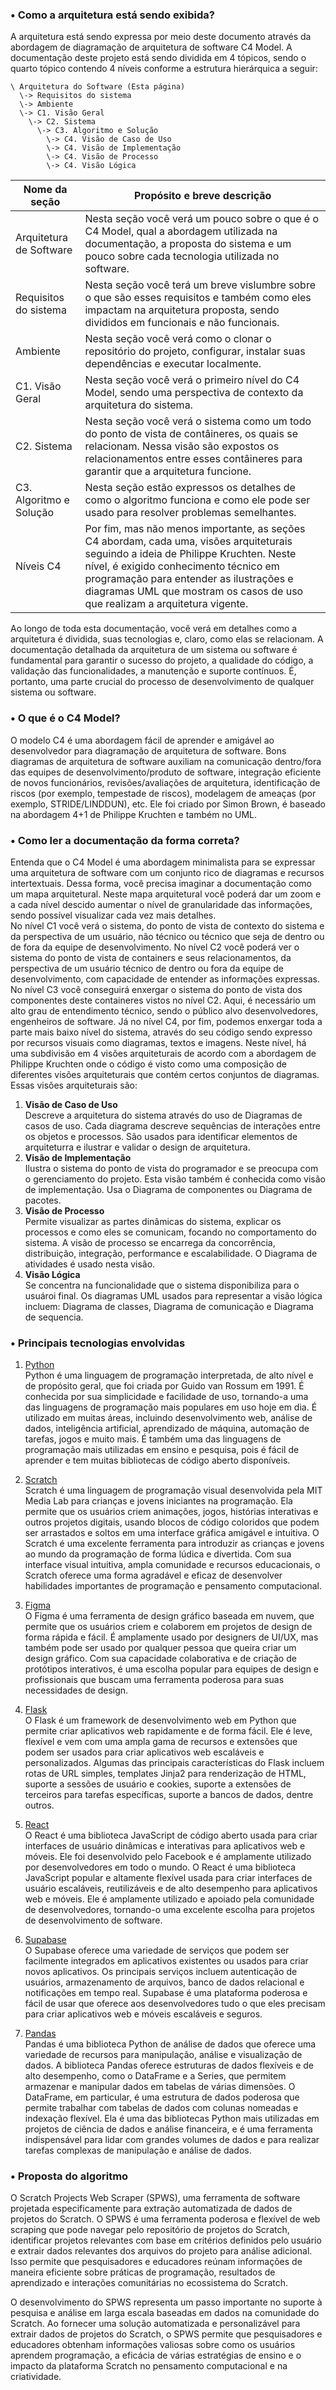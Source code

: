 ### • Como a arquitetura está sendo exibida?

A arquitetura está sendo expressa por meio deste documento através da abordagem de diagramação de arquitetura de software C4 Model. A documentação deste projeto está sendo dividida em 4 tópicos, sendo o quarto tópico contendo 4 níveis conforme a estrutura hierárquica a seguir:

```
\ Arquitetura do Software (Esta página)
  \-> Requisitos do sistema
  \-> Ambiente
  \-> C1. Visão Geral
    \-> C2. Sistema
      \-> C3. Algoritmo e Solução
        \-> C4. Visão de Caso de Uso
        \-> C4. Visão de Implementação
        \-> C4. Visão de Processo
        \-> C4. Visão Lógica
```

| Nome da seção | Propósito e breve descrição |
| --- | --- |
| Arquitetura de Software | Nesta seção você verá um pouco sobre o que é o C4 Model, qual a abordagem utilizada na documentação, a proposta do sistema e um pouco sobre cada tecnologia utilizada no software. |
| Requisitos do sistema | Nesta seção você terá um breve vislumbre sobre o que são esses requisitos e também como eles impactam na arquitetura proposta, sendo divididos em funcionais e não funcionais. |
| Ambiente | Nesta seção você verá como o clonar o repositório do projeto, configurar, instalar suas dependências e executar localmente. |
| C1. Visão Geral | Nesta seção você verá o primeiro nível do C4 Model, sendo uma perspectiva de contexto da arquitetura do sistema. |
| C2. Sistema | Nesta seção você verá o sistema como um todo do ponto de vista de contâineres, os quais se relacionam. Nessa visão são expostos os relacionamentos entre esses contâineres para garantir que a arquitetura funcione. |
| C3. Algoritmo e Solução | Nesta seção estão expressos os detalhes de como o algoritmo funciona e como ele pode ser usado para resolver problemas semelhantes. |
| Níveis C4 | Por fim, mas não menos importante, as seções C4 abordam, cada uma, visões arquiteturais seguindo a ideia de Philippe Kruchten. Neste nível, é exigido conhecimento técnico em programação para entender as ilustrações e diagramas UML que mostram os casos de uso que realizam a arquitetura vigente. |

Ao longo de toda esta documentação, você verá em detalhes como a arquitetura é dividida, suas tecnologias e, claro, como elas se relacionam. A documentação detalhada da arquitetura de um sistema ou software é fundamental para garantir o sucesso do projeto, a qualidade do código, a validação das funcionalidades, a manutenção e suporte contínuos. É, portanto, uma parte crucial do processo de desenvolvimento de qualquer sistema ou software.

### • O que é o C4 Model?

O modelo C4 é uma abordagem fácil de aprender e amigável ao desenvolvedor para diagramação de arquitetura de software. Bons diagramas de arquitetura de software auxiliam na comunicação dentro/fora das equipes de desenvolvimento/produto de software, integração eficiente de novos funcionários, revisões/avaliações de arquitetura, identificação de riscos (por exemplo, tempestade de riscos), modelagem de ameaças (por exemplo, STRIDE/LINDDUN), etc. Ele foi criado por Simon Brown, é baseado na abordagem 4+1 de Philippe Kruchten e também no UML.

### • Como ler a documentação da forma correta?

Entenda que o C4 Model é uma abordagem minimalista para se expressar uma arquitetura de software com um conjunto rico de diagramas e recursos intertextuais. Dessa forma, você precisa imaginar a documentação como um mapa arquitetural. Neste mapa arquitetural você poderá dar um zoom e a cada nível descido aumentar o nível de granularidade das informações, sendo possível visualizar cada vez mais detalhes.<br>
No nível C1 você verá o sistema, do ponto de vista de contexto do sistema e da perspectiva de um usuário, não técnico ou técnico que seja de dentro ou de fora da equipe de desenvolvimento. No nível C2 você poderá ver o sistema do ponto de vista de containers e seus relacionamentos, da perspectiva de um usuário técnico de dentro ou fora da equipe de desenvolvimento, com capacidade de entender as informações expressas. No nível C3 você conseguirá enxergar o sistema do ponto de vista dos componentes deste containeres vistos no nível C2. Aqui, é necessário um alto grau de entendimento técnico, sendo o público alvo desenvolvedores, engenheiros de software. Já no nível C4, por fim, podemos enxergar toda a parte mais baixo nível do sistema, através do seu código sendo expresso por recursos visuais como diagramas, textos e imagens. Neste nível, há uma subdivisão em 4 visões arquiteturais de acordo com a abordagem de Philippe Kruchten onde o código é visto como uma composição de diferentes visões arquiteturais que contém certos conjuntos de diagramas. Essas visões arquiteturais são:<br>

1. **Visão de Caso de Uso**<br>
Descreve a arquitetura do sistema através do uso de Diagramas de casos de uso. Cada diagrama descreve sequências de interações entre os objetos e processos. São usados para identificar elementos de arquiteturra e ilustrar e validar o design de arquitetura.
2. **Visão de Implementação**<br>
Ilustra o sistema do ponto de vista do programador e se preocupa com o gerenciamento do projeto. Esta visão também é conhecida como visão de implementação. Usa o Diagrama de componentes ou Diagrama de pacotes. 
3. **Visão de Processo**<br>
Permite visualizar as partes dinâmicas do sistema, explicar os processos e como eles se comunicam, focando no comportamento do sistema. A visão de processo se encarrega da concorrência, distribuição, integração, performance e escalabilidade. O Diagrama de atividades é usado nesta visão.
4. **Visão Lógica**<br>
Se concentra na funcionalidade que o sistema disponibiliza para o usuároi final. Os diagramas UML usados para representar a visão lógica incluem: Diagrama de classes, Diagrama de comunicação e Diagrama de sequencia. 

### • Principais tecnologias envolvidas

1. [Python](https://www.python.org/)<br>
Python é uma linguagem de programação interpretada, de alto nível e de propósito geral, que foi criada por Guido van Rossum em 1991. É conhecida por sua simplicidade e facilidade de uso, tornando-a uma das linguagens de programação mais populares em uso hoje em dia. É utilizado em muitas áreas, incluindo desenvolvimento web, análise de dados, inteligência artificial, aprendizado de máquina, automação de tarefas, jogos e muito mais. É também uma das linguagens de programação mais utilizadas em ensino e pesquisa, pois é fácil de aprender e tem muitas bibliotecas de código aberto disponíveis.

2. [Scratch](https://scratch.mit.edu/)<br>
Scratch é uma linguagem de programação visual desenvolvida pela MIT Media Lab para crianças e jovens iniciantes na programação. Ela permite que os usuários criem animações, jogos, histórias interativas e outros projetos digitais, usando blocos de código coloridos que podem ser arrastados e soltos em uma interface gráfica amigável e intuitiva. O Scratch é uma excelente ferramenta para introduzir as crianças e jovens ao mundo da programação de forma lúdica e divertida. Com sua interface visual intuitiva, ampla comunidade e recursos educacionais, o Scratch oferece uma forma agradável e eficaz de desenvolver habilidades importantes de programação e pensamento computacional.

3. [Figma](https://www.figma.com/)<br>
O Figma é uma ferramenta de design gráfico baseada em nuvem, que permite que os usuários criem e colaborem em projetos de design de forma rápida e fácil. É amplamente usado por designers de UI/UX, mas também pode ser usado por qualquer pessoa que queira criar um design gráfico. Com sua capacidade colaborativa e de criação de protótipos interativos, é uma escolha popular para equipes de design e profissionais que buscam uma ferramenta poderosa para suas necessidades de design.

4. [Flask](https://flask.palletsprojects.com/en/2.2.x/)<br>
O Flask é um framework de desenvolvimento web em Python que permite criar aplicativos web rapidamente e de forma fácil. Ele é leve, flexível e vem com uma ampla gama de recursos e extensões que podem ser usados para criar aplicativos web escaláveis e personalizados. Algumas das principais características do Flask incluem rotas de URL simples, templates Jinja2 para renderização de HTML, suporte a sessões de usuário e cookies, suporte a extensões de terceiros para tarefas específicas, suporte a bancos de dados, dentre outros.

5. [React](https://react.dev/)<br>
O React é uma biblioteca JavaScript de código aberto usada para criar interfaces de usuário dinâmicas e interativas para aplicativos web e móveis. Ele foi desenvolvido pelo Facebook e é amplamente utilizado por desenvolvedores em todo o mundo. O React é uma biblioteca JavaScript popular e altamente flexível usada para criar interfaces de usuário escaláveis, reutilizáveis e de alto desempenho para aplicativos web e móveis. Ele é amplamente utilizado e apoiado pela comunidade de desenvolvedores, tornando-o uma excelente escolha para projetos de desenvolvimento de software.

6. [Supabase](https://supabase.com/)<br>
O Supabase oferece uma variedade de serviços que podem ser facilmente integrados em aplicativos existentes ou usados para criar novos aplicativos. Os principais serviços incluem autenticação de usuários, armazenamento de arquivos, banco de dados relacional e notificações em tempo real. Supabase é uma plataforma poderosa e fácil de usar que oferece aos desenvolvedores tudo o que eles precisam para criar aplicativos web e móveis escaláveis e seguros.

7. [Pandas](https://pandas.pydata.org/)<br>
Pandas é uma biblioteca Python de análise de dados que oferece uma variedade de recursos para manipulação, análise e visualização de dados. A biblioteca Pandas oferece estruturas de dados flexíveis e de alto desempenho, como o DataFrame e a Series, que permitem armazenar e manipular dados em tabelas de várias dimensões. O DataFrame, em particular, é uma estrutura de dados poderosa que permite trabalhar com tabelas de dados com colunas nomeadas e indexação flexível. Ela é uma das bibliotecas Python mais utilizadas em projetos de ciência de dados e análise financeira, e é uma ferramenta indispensável para lidar com grandes volumes de dados e para realizar tarefas complexas de manipulação e análise de dados.

### • Proposta do algoritmo

O Scratch Projects Web Scraper (SPWS), uma ferramenta de software projetada especificamente para extração automatizada de dados de projetos do Scratch. O SPWS é uma ferramenta poderosa e flexível de web scraping que pode navegar pelo repositório de projetos do Scratch, identificar projetos relevantes com base em critérios definidos pelo usuário e extrair dados relevantes dos arquivos do projeto para análise adicional. Isso permite que pesquisadores e educadores reúnam informações de maneira eficiente sobre práticas de programação, resultados de aprendizado e interações comunitárias no ecossistema do Scratch.

O desenvolvimento do SPWS representa um passo importante no suporte à pesquisa e análise em larga escala baseadas em dados na comunidade do Scratch. Ao fornecer uma solução automatizada e personalizável para extrair dados de projetos do Scratch, o SPWS permite que pesquisadores e educadores obtenham informações valiosas sobre como os usuários aprendem programação, a eficácia de várias estratégias de ensino e o impacto da plataforma Scratch no pensamento computacional e na criatividade.
